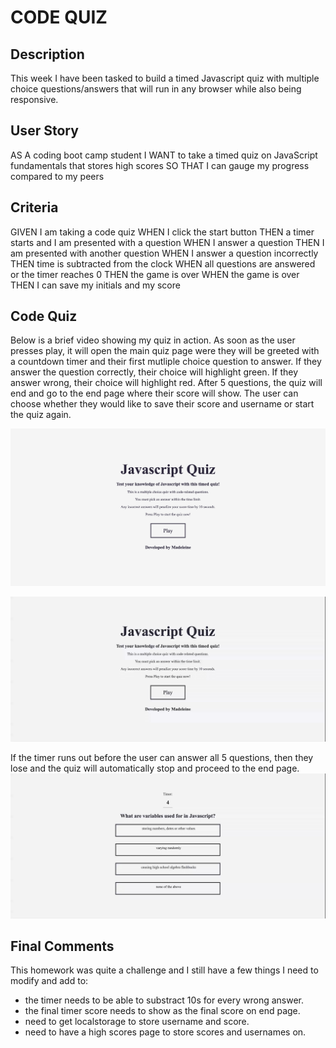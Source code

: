 # CODE QUIZ

## Description
This week I have been tasked to build a timed Javascript quiz with multiple choice questions/answers that will run in any browser while also being responsive. 

## User Story
AS A coding boot camp student
I WANT to take a timed quiz on JavaScript fundamentals that stores high scores
SO THAT I can gauge my progress compared to my peers

## Criteria
GIVEN I am taking a code quiz
WHEN I click the start button
THEN a timer starts and I am presented with a question
WHEN I answer a question
THEN I am presented with another question
WHEN I answer a question incorrectly
THEN time is subtracted from the clock
WHEN all questions are answered or the timer reaches 0
THEN the game is over
WHEN the game is over
THEN I can save my initials and my score

## Code Quiz
Below is a brief video showing my quiz in action. 
As soon as the user presses play, it will open the main quiz page were they will be greeted with a countdown timer and their first mutliple choice question to answer. If they answer the question correctly, their choice will highlight green. If they answer wrong, their choice will highlight red. After 5 questions, the quiz will end and go to the end page where their score will show. The user can choose whether they would like to save their score and username or start the quiz again. 

![Quiz start screen](./assets/images/quizstartpage.png)

![when the user clicks on play they will be presented with a timed multiple choice quiz. Once the quiz is finished, the user can enter in their username and save their high score otherwise they can press play again to start quiz from the beginning.](./assets/images/JavascriptCodeQuiz2.gif)


If the timer runs out before the user can answer all 5 questions, then they lose and the quiz will automatically stop and proceed to the end page.
![if timer runs out, quiz will automatically stop and go to end page](./assets/images/JavascriptCodeQuizMain.gif)


## Final Comments
This homework was quite a challenge and I still have a few things I need to modify and add to:

* the timer needs to be able to substract 10s for every wrong answer.
* the final timer score needs to show as the final score on end page.
* need to get localstorage to store username and score.
* need to have a high scores page to store scores and usernames on.
